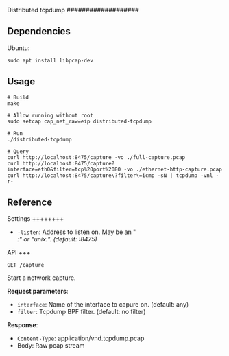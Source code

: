 Distributed tcpdump
###################

Dependencies
------------

Ubuntu:

```
sudo apt install libpcap-dev
```

Usage
-----

```
# Build
make

# Allow running without root
sudo setcap cap_net_raw=eip distributed-tcpdump

# Run
./distributed-tcpdump

# Query
curl http://localhost:8475/capture -vo ./full-capture.pcap
curl http://localhost:8475/capture?interface=eth0&filter=tcp%20port%2080 -vo ./ethernet-http-capture.pcap
curl http://localhost:8475/capture\?filter\=icmp -sN | tcpdump -vnl -r-
```

Reference
---------

Settings
++++++++

* ``-listen``: Address to listen on. May be an "<address>:<port>" or "unix:<path>". (default: :8475)

API
+++

``GET /capture``

Start a network capture.

**Request parameters**:

* ``interface``: Name of the interface to capure on. (default: any)
* ``filter``: Tcpdump BPF filter. (default: no filter)

**Response**:

* ``Content-Type``: application/vnd.tcpdump.pcap
* Body: Raw pcap stream
